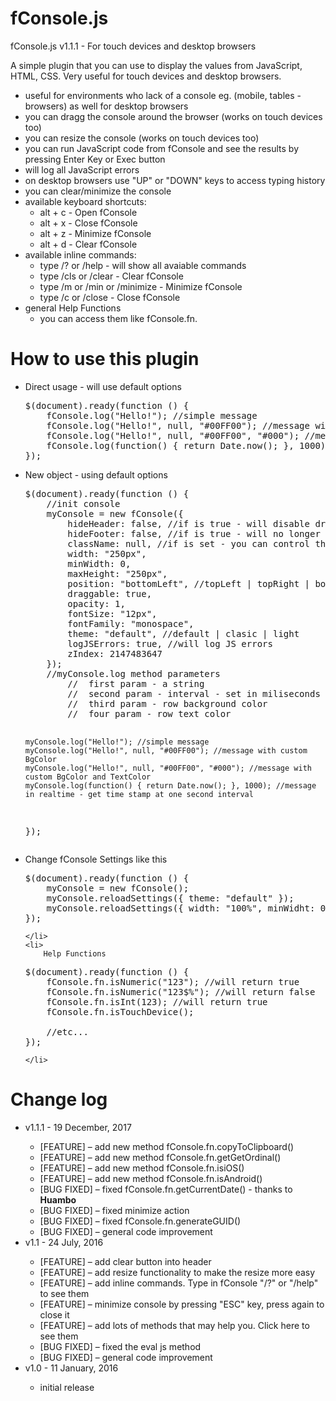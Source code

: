 # fConsole.js
fConsole.js v1.1.1 - For touch devices and desktop browsers

A simple plugin that you can use to display the values from JavaScript, HTML, CSS. Very useful for touch devices and desktop browsers.

<ul>
	<li>useful for environments who lack of a console eg. (mobile, tables - browsers) as well for desktop browsers</li>
	<li>you can dragg the console around the browser (works on touch devices too)</li>
	<li>you can resize the console (works on touch devices too)</li>
	<li>you can run JavaScript code from fConsole and see the results by pressing Enter Key or Exec button</li>
	<li>will log all JavaScript errors</li>
	<li>on desktop browsers use "UP" or "DOWN" keys to access typing history</li>
	<li>you can clear/minimize the console</li>
	<li>
		available keyboard shortcuts:
		<ul>
			<li>alt + c - Open fConsole</li>
			<li>alt + x - Close fConsole</li>
			<li>alt + z - Minimize fConsole</li>
			<li>alt + d - Clear fConsole</li>
		</ul>
	</li>
	<li>
		available inline commands:
		<ul>
			<li>type /? or /help - will show all avaiable commands</li>
			<li>type /cls or /clear - Clear fConsole</li>
			<li>type /m or /min or /minimize - Minimize fConsole</li>
			<li>type /c or /close - Close fConsole</li>
		</ul>
	</li>
	<li>
		general Help Functions
		<ul>
			<li>you can access them like fConsole.fn.<function-name></li>
		</ul>
	</li>
</ul>

# How to use this plugin

<ul>
	<li>
		Direct usage - will use default options
<pre>
$(document).ready(function () {
    fConsole.log("Hello!"); //simple message
    fConsole.log("Hello!", null, "#00FF00"); //message with custom BgColor
    fConsole.log("Hello!", null, "#00FF00", "#000"); //message with custom BgColor and TextColor
    fConsole.log(function() { return Date.now(); }, 1000); //message in realtime - get time stamp at one second interval
});
</pre>
	</li>
	<li>
		New object - using default options
<pre>
$(document).ready(function () {
    //init console
    myConsole = new fConsole({
        hideHeader: false, //if is true - will disable draggable option
        hideFooter: false, //if is true - will no longer be able to run Javascript code
        className: null, //if is set - you can control the console from CSS - all inline style will be removed
        width: "250px",
        minWidth: 0,
        maxHeight: "250px",
        position: "bottomLeft", //topLeft | topRight | bottomLeft | bottomRight
        draggable: true,
        opacity: 1,
        fontSize: "12px",
        fontFamily: "monospace",
        theme: "default", //default | clasic | light
        logJSErrors: true, //will log JS errors
        zIndex: 2147483647
    });
    //myConsole.log method parameters
        //  first param - a string
        //  second param - interval - set in miliseconds
        //  third param - row background color
        //  four param - row text color
        
    myConsole.log("Hello!"); //simple message
    myConsole.log("Hello!", null, "#00FF00"); //message with custom BgColor
    myConsole.log("Hello!", null, "#00FF00", "#000"); //message with custom BgColor and TextColor
    myConsole.log(function() { return Date.now(); }, 1000); //message in realtime - get time stamp at one second interval
});
</pre>
	</li>
	<li>
		Change fConsole Settings like this
<pre>
$(document).ready(function () {
    myConsole = new fConsole();
    myConsole.reloadSettings({ theme: "default" });
    myConsole.reloadSettings({ width: "100%", minWidht: 0 });
});
</pre>
	</li>
	<li>
		Help Functions
<pre>
$(document).ready(function () {
    fConsole.fn.isNumeric("123"); //will return true
    fConsole.fn.isNumeric("123$%"); //will return false
    fConsole.fn.isInt(123); //will return true
    fConsole.fn.isTouchDevice();
    
    //etc...
});
</pre>
	</li>
</ul>

# Change log

<ul>
	<li>v1.1.1 - 19 December, 2017</li>
    <ul>
        <li>[FEATURE] – add new method fConsole.fn.copyToClipboard()</li>
        <li>[FEATURE] – add new method fConsole.fn.getGetOrdinal()</li>
        <li>[FEATURE] – add new method fConsole.fn.isiOS()</li>
        <li>[FEATURE] – add new method fConsole.fn.isAndroid()</li>
        <li>[BUG FIXED] – fixed fConsole.fn.getCurrentDate() - thanks to <strong>Huambo</strong></li>
        <li>[BUG FIXED] – fixed minimize action</li>
        <li>[BUG FIXED] – fixed fConsole.fn.generateGUID()</li>
        <li>[BUG FIXED] – general code improvement</li>
    </ul>
	<li>v1.1 - 24 July, 2016</li>
	<ul>
		<li>[FEATURE] – add clear button into header</li>
		<li>[FEATURE] – add resize functionality to make the resize more easy</li>
		<li>[FEATURE] – add inline commands. Type in fConsole "/?" or "/help" to see them</li>
		<li>[FEATURE] – minimize console by pressing "ESC" key, press again to close it</li>
		<li>[FEATURE] – add lots of methods that may help you. Click here to see them</li>
		<li>[BUG FIXED]  – fixed the eval js method</li>
		<li>[BUG FIXED]  – general code improvement</li>
	</ul>
	<li>v1.0 - 11 January, 2016</li>
	<ul>
		<li>initial release</li>
	</ul>
</ul>